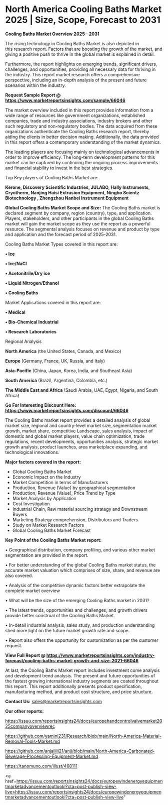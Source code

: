 # North America Cooling Baths Market 2025 | Size, Scope, Forecast to 2031

<Strong> Cooling Baths Market Overview 2025 - 2031</strong>

The rising technology in Cooling Baths Market is also depicted in this research report. Factors that are boosting the growth of the market, and giving a positive push to thrive in the global market is explained in detail.

Furthermore, the report highlights on emerging trends, significant drivers, challenges, and opportunities, providing all necessary data for thriving in the industry. This report market research offers a comprehensive perspective, including an in-depth analysis of the present and future scenarios within the industry.

<strong>Request Sample Report @ <a href=https://www.marketreportsinsights.com/sample/66046>https://www.marketreportsinsights.com/sample/66046</a></strong>

The market overview included in this report provides information from a wide range of resources like government organizations, established companies, trade and industry associations, industry brokers and other such regulatory and non-regulatory bodies. The data acquired from these organizations authenticate the Cooling Baths research report, thereby aiding the clients in better decision making. Additionally, the data provided in this report offers a contemporary understanding of the market dynamics.

The leading players are focusing mainly on technological advancements in order to improve efficiency. The long-term development patterns for this market can be captured by continuing the ongoing process improvements and financial stability to invest in the best strategies.

Top Key players of Cooling Baths Market are:

<strong>Kerone, Discovery Scientific Industries, JULABO, Hally Instruments, Cryotherm, Nanjing Haisi Extrusion Equipment, Ningbo Scientz Biotechnology , Zhengzhou Nanbei Instrument Equipment</strong>

<strong><b>Global Cooling Baths Market Scope and Size:</b></strong>
The Cooling Baths market is declared segment by company, region (country), type, and application. Players, stakeholders, and other participants in the global Cooling Baths market will gain the market scope as they use the report as a powerful resource. The segmental analysis focuses on revenue and product by type and application and the forecast period of 2025-2031.

Cooling Baths Market Types covered in this report are:

<strong>• Ice

• Ice/NaCl

• Acetonitrile/Dry ice

• Liquid Nitrogen/Ethanol 

• Cooling Baths</strong>

Market Applications covered in this report are:

<strong>• Medical

• Bio-Chemical Industrial

• Research Laboratories</strong> 

Regional Analysis

<strong>North America</strong> (the United States, Canada, and Mexico)

<strong>Europe</strong> (Germany, France, UK, Russia, and Italy)

<strong>Asia-Pacific</strong> (China, Japan, Korea, India, and Southeast Asia)

<strong>South America</strong> (Brazil, Argentina, Colombia, etc.)

<strong>The Middle East and Africa</strong> (Saudi Arabia, UAE, Egypt, Nigeria, and South Africa)

<strong>Go For Interesting Discount Here: <a href=https://www.marketreportsinsights.com/discount/66046>https://www.marketreportsinsights.com/discount/66046</a></strong>

The Cooling Baths market report provides a detailed analysis of global market size, regional and country-level market size, segmentation market growth, market share, competitive Landscape, sales analysis, impact of domestic and global market players, value chain optimization, trade regulations, recent developments, opportunities analysis, strategic market growth analysis, product launches, area marketplace expanding, and technological innovations.

<strong><b>Major factors covered in the report:</b></strong>
<ul>
  <li>Global Cooling Baths Market </li>
  <li>Economic Impact on the Industry</li>
  <li>Market Competition in terms of Manufacturers</li>
  <li>Production, Revenue (Value) by geographical segmentation</li>
  <li>Production, Revenue (Value), Price Trend by Type</li>
  <li>Market Analysis by Application</li>
  <li>Cost Investigation</li>
  <li>Industrial Chain, Raw material sourcing strategy and Downstream Buyers</li>
  <li>Marketing Strategy comprehension, Distributors and Traders</li>
  <li>Study on Market Research Factors</li>
  <li>Global Cooling Baths Market Forecast</li>
</ul>

<strong><b>Key Point of the Cooling Baths Market report:</b></strong>

• Geographical distribution, company profiling, and various other market segmentation are provided in the report.

• For better understanding of the global Cooling Baths market status, the accurate market valuation which comprises of size, share, and revenue are also covered.

• Analysis of the competitive dynamic factors better extrapolate the complete market overview

• What will be the size of the emerging Cooling Baths market in 2031?

• The latest trends, opportunities and challenges, and growth drivers provide better construal of the Cooling Baths Market.

• In-detail industrial analysis, sales study, and production understanding shed more light on the future market growth rate and scope.

• Report also offers the opportunity for customization as per the customer request.

<strong><b>View Full Report @ <a href=https://www.marketreportsinsights.com/industry-forecast/cooling-baths-market-growth-and-size-2021-66046>https://www.marketreportsinsights.com/industry-forecast/cooling-baths-market-growth-and-size-2021-66046</a></b></strong>


At last, the Cooling Baths Market report includes investment come analysis and development trend analysis. The present and future opportunities of the fastest growing international industry segments are coated throughout this report. This report additionally presents product specification, manufacturing method, and product cost structure, and price structure.

<strong>Contact Us:</strong>
sales@marketreportsinsights.com

<strong>Our other reports:</strong>

<a href=https://issuu.com/reportsinsights24/docs/europehandcontrolvalvemarket2025companyoverviewrec>https://issuu.com/reportsinsights24/docs/europehandcontrolvalvemarket2025companyoverviewrec</a>

<a href=https://github.com/yamini231/Research/blob/main/North-America-Material-Removal-Tools-Market.md>https://github.com/yamini231/Research/blob/main/North-America-Material-Removal-Tools-Market.md</a>

<a href=https://github.com/anjaliiii21/anjj/blob/main/North-America-Carbonated-Beverage-Processing-Equipment-Market.md>https://github.com/anjaliiii21/anjj/blob/main/North-America-Carbonated-Beverage-Processing-Equipment-Market.md</a>

<a href=https://tanomuno.com/illust/468111>https://tanomuno.com/illust/468111</a>

<a href=https://issuu.com/reportsinsights24/docs/europewindenergyequipmentmarketadvancementoutlooki?cta=post-publish-view-live>https://issuu.com/reportsinsights24/docs/europewindenergyequipmentmarketadvancementoutlooki?cta=post-publish-view-live</a>"
